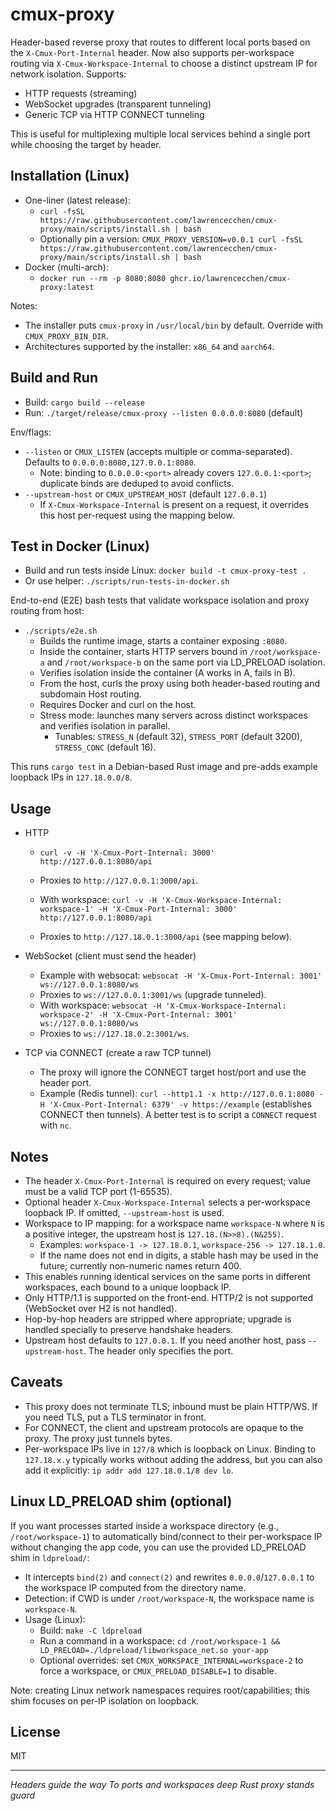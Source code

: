 # cmux-proxy

Header-based reverse proxy that routes to different local ports based on the `X-Cmux-Port-Internal` header. Now also supports per-workspace routing via `X-Cmux-Workspace-Internal` to choose a distinct upstream IP for network isolation. Supports:

- HTTP requests (streaming)
- WebSocket upgrades (transparent tunneling)
- Generic TCP via HTTP CONNECT tunneling

This is useful for multiplexing multiple local services behind a single port while choosing the target by header.

## Installation (Linux)

- One-liner (latest release):
  - `curl -fsSL https://raw.githubusercontent.com/lawrencecchen/cmux-proxy/main/scripts/install.sh | bash`
  - Optionally pin a version: `CMUX_PROXY_VERSION=v0.0.1 curl -fsSL https://raw.githubusercontent.com/lawrencecchen/cmux-proxy/main/scripts/install.sh | bash`
- Docker (multi-arch):
  - `docker run --rm -p 8080:8080 ghcr.io/lawrencecchen/cmux-proxy:latest`

Notes:
- The installer puts `cmux-proxy` in `/usr/local/bin` by default. Override with `CMUX_PROXY_BIN_DIR`.
- Architectures supported by the installer: `x86_64` and `aarch64`.

## Build and Run

- Build: `cargo build --release`
- Run: `./target/release/cmux-proxy --listen 0.0.0.0:8080` (default)

Env/flags:

- `--listen` or `CMUX_LISTEN` (accepts multiple or comma-separated). Defaults to `0.0.0.0:8080,127.0.0.1:8080`.
  - Note: binding to `0.0.0.0:<port>` already covers `127.0.0.1:<port>`; duplicate binds are deduped to avoid conflicts.
- `--upstream-host` or `CMUX_UPSTREAM_HOST` (default `127.0.0.1`)
  - If `X-Cmux-Workspace-Internal` is present on a request, it overrides this host per-request using the mapping below.

## Test in Docker (Linux)

- Build and run tests inside Linux: `docker build -t cmux-proxy-test .`
- Or use helper: `./scripts/run-tests-in-docker.sh`

End-to-end (E2E) bash tests that validate workspace isolation and proxy routing from host:

- `./scripts/e2e.sh`
  - Builds the runtime image, starts a container exposing `:8080`.
  - Inside the container, starts HTTP servers bound in `/root/workspace-a` and `/root/workspace-b` on the same port via LD_PRELOAD isolation.
  - Verifies isolation inside the container (A works in A, fails in B).
  - From the host, curls the proxy using both header-based routing and subdomain Host routing.
  - Requires Docker and curl on the host.
  - Stress mode: launches many servers across distinct workspaces and verifies isolation in parallel.
    - Tunables: `STRESS_N` (default 32), `STRESS_PORT` (default 3200), `STRESS_CONC` (default 16).

This runs `cargo test` in a Debian-based Rust image and pre-adds example loopback IPs in `127.18.0.0/8`.

## Usage

- HTTP
  - `curl -v -H 'X-Cmux-Port-Internal: 3000' http://127.0.0.1:8080/api`
  - Proxies to `http://127.0.0.1:3000/api`.

  - With workspace: `curl -v -H 'X-Cmux-Workspace-Internal: workspace-1' -H 'X-Cmux-Port-Internal: 3000' http://127.0.0.1:8080/api`
  - Proxies to `http://127.18.0.1:3000/api` (see mapping below).

- WebSocket (client must send the header)
  - Example with websocat: `websocat -H 'X-Cmux-Port-Internal: 3001' ws://127.0.0.1:8080/ws`
  - Proxies to `ws://127.0.0.1:3001/ws` (upgrade tunneled).
  - With workspace: `websocat -H 'X-Cmux-Workspace-Internal: workspace-2' -H 'X-Cmux-Port-Internal: 3001' ws://127.0.0.1:8080/ws`
  - Proxies to `ws://127.18.0.2:3001/ws`.

- TCP via CONNECT (create a raw TCP tunnel)
  - The proxy will ignore the CONNECT target host/port and use the header port.
  - Example (Redis tunnel): `curl --http1.1 -x http://127.0.0.1:8080 -H 'X-Cmux-Port-Internal: 6379' -v https://example` (establishes CONNECT then tunnels). A better test is to script a `CONNECT` request with `nc`.

## Notes

- The header `X-Cmux-Port-Internal` is required on every request; value must be a valid TCP port (1-65535).
- Optional header `X-Cmux-Workspace-Internal` selects a per-workspace loopback IP. If omitted, `--upstream-host` is used.
- Workspace to IP mapping: for a workspace name `workspace-N` where `N` is a positive integer, the upstream host is `127.18.(N>>8).(N&255)`.
  - Examples: `workspace-1 -> 127.18.0.1`, `workspace-256 -> 127.18.1.0`.
  - If the name does not end in digits, a stable hash may be used in the future; currently non-numeric names return 400.
- This enables running identical services on the same ports in different workspaces, each bound to a unique loopback IP.
- Only HTTP/1.1 is supported on the front-end. HTTP/2 is not supported (WebSocket over H2 is not handled).
- Hop-by-hop headers are stripped where appropriate; upgrade is handled specially to preserve handshake headers.
- Upstream host defaults to `127.0.0.1`. If you need another host, pass `--upstream-host`. The header only specifies the port.

## Caveats

- This proxy does not terminate TLS; inbound must be plain HTTP/WS. If you need TLS, put a TLS terminator in front.
- For CONNECT, the client and upstream protocols are opaque to the proxy. The proxy just tunnels bytes.
- Per-workspace IPs live in `127/8` which is loopback on Linux. Binding to `127.18.x.y` typically works without adding the address, but you can also add it explicitly: `ip addr add 127.18.0.1/8 dev lo`.

## Linux LD_PRELOAD shim (optional)

If you want processes started inside a workspace directory (e.g., `/root/workspace-1`) to automatically bind/connect to their per-workspace IP without changing the app code, you can use the provided LD_PRELOAD shim in `ldpreload/`:

- It intercepts `bind(2)` and `connect(2)` and rewrites `0.0.0.0`/`127.0.0.1` to the workspace IP computed from the directory name.
- Detection: if CWD is under `/root/workspace-N`, the workspace name is `workspace-N`.
- Usage (Linux):
  - Build: `make -C ldpreload`
  - Run a command in a workspace: `cd /root/workspace-1 && LD_PRELOAD=./ldpreload/libworkspace_net.so your-app`
  - Optional overrides: set `CMUX_WORKSPACE_INTERNAL=workspace-2` to force a workspace, or `CMUX_PRELOAD_DISABLE=1` to disable.

Note: creating Linux network namespaces requires root/capabilities; this shim focuses on per-IP isolation on loopback.

## License

MIT

---

*Headers guide the way*
*To ports and workspaces deep*
*Rust proxy stands guard*
